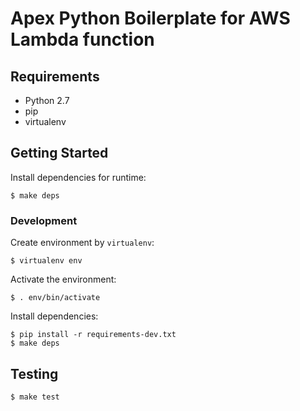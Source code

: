Apex Python Boilerplate for AWS Lambda function
================================================================================


Requirements
--------------------------------------------------------------------------------

- Python 2.7
- pip
- virtualenv


Getting Started
--------------------------------------------------------------------------------

Install dependencies for runtime:

```
$ make deps
```

### Development

Create environment by `virtualenv`:

```
$ virtualenv env
```

Activate the environment:

```
$ . env/bin/activate
```

Install dependencies:

```
$ pip install -r requirements-dev.txt
$ make deps
```


Testing
--------------------------------------------------------------------------------

```
$ make test
```
